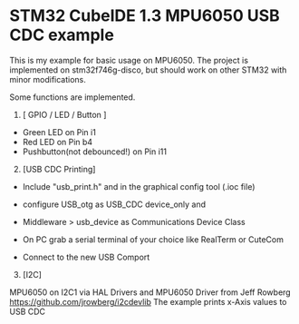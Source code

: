 STM32 CubeIDE 1.3 MPU6050 USB CDC example
=================
This is my example for basic usage on MPU6050.
The project is implemented on stm32f746g-disco, but should work on other STM32 with minor modifications.

Some functions are implemented. 

1. [ GPIO / LED / Button ]

- Green LED on Pin i1
- Red LED on Pin b4
- Pushbutton(not debounced!) on Pin i11

2. [USB CDC Printing]

- Include "usb_print.h" and in the graphical config tool (.ioc file)
- configure USB_otg as USB_CDC device_only and
- Middleware > usb_device as Communications Device Class 

- On PC grab a serial terminal of your choice like RealTerm or CuteCom
- Connect to the new USB Comport

3. [I2C]

MPU6050 on I2C1 via HAL Drivers and MPU6050 Driver from Jeff Rowberg
https://github.com/jrowberg/i2cdevlib
The example prints x-Axis values to USB CDC
